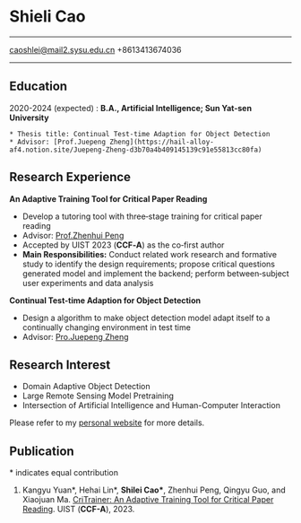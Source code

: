 Shieli Cao
============

-------------------     ----------------------------
caoshlei@mail2.sysu.edu.cn
+8613413674036
-------------------     ----------------------------

Education
---------

2020-2024 (expected)
:   **B.A., Artificial Intelligence; Sun Yat-sen University**

    * Thesis title: Continual Test-time Adaption for Object Detection
    * Advisor: [Prof.Juepeng Zheng](https://hail-alloy-af4.notion.site/Juepeng-Zheng-d3b70a4b409145139c91e55813cc80fa)

Research Experience
----------

**An Adaptive Training Tool for Critical Paper Reading**

- Develop a tutoring tool with three‑stage training for critical paper reading
- Advisor: [Prof.Zhenhui Peng](https://zhenhuipeng.com/)
- Accepted by UIST 2023 (**CCF‑A**) as the co‑first author
- **Main Responsibilities:** Conduct related work research and formative study to identify the design requirements; propose critical questions generated model and implement the backend; perform between‑subject user experiments and data analysis


**Continual Test-time Adaption for Object Detection**

- Design a algorithm to make object detection model adapt itself to a continually changing environment in test time
- Advisor: [Pro.Juepeng Zheng](https://hail-alloy-af4.notion.site/Juepeng-Zheng-d3b70a4b409145139c91e55813cc80fa)

Research Interest
--------------------
- Domain Adaptive Object Detection
- Large Remote Sensing Model Pretraining
- Intersection of Artificial Intelligence and Human-Computer Interaction

Please refer to my [personal website](https://shileicao.github.io/) for more details.


Publication
----------------------------------------

\* indicates equal contribution

1. Kangyu Yuan\*, Hehai Lin\*, **Shilei Cao\***, Zhenhui Peng, Qingyu Guo, and Xiaojuan Ma. [CriTrainer: An Adaptive Training Tool for Critical Paper Reading](https://doi.org/10.1145/3586183.3606816). 
   UIST (**CCF-A**), 2023.